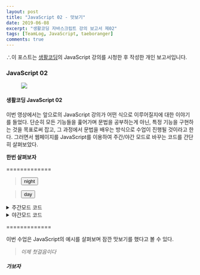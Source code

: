 ```yaml
---
layout: post
title: "JavaScript 02 - 맛보기"
date: 2019-06-08
excerpt: "생활코딩 자바스크립트 강의 보고서 제02"
tags: [TeamLog, JavaScript, taeboranger]
comments: true
---
```


∴이 포스트는 [생활코딩](https://www.youtube.com/playlist?list=PLuHgQVnccGMBB348PWRN0fREzYcYgFybf)의 JavaScript 강의를 시청한 후 작성한 개인 보고서입니다.

### JavaScript 02

<figure class="half">
    <a href="https://www.lform.com/_assets/packages/wp/assets/uploaded/2017/08/lform_javascript_blog_header_image-1600x1080.jpg"><img src="https://www.lform.com/_assets/packages/wp/assets/uploaded/2017/08/lform_javascript_blog_header_image-1600x1080.jpg"></a>
</figure>

#### 생활코딩 JavaScript 02
 이번 영상에서는 앞으로의 JavaScript 강의가 어떤 식으로 이루어질지에 대한 이야기를 들었다. 단순히 모든 기능들을 훑어가며 문법을 공부하는게 아닌, 특정 기능을 구현하는 것을 목표로써 잡고, 그 과정에서 문법을 배우는 방식으로 수업이 진행될 것이라고 한다. 그러면서 웹페이지를 JavaScript를 이용하여 주간/야간 모드로 바꾸는 코드를 간단히 살펴보았다.

 **한번 살펴보자**

=============
 ><input type="button" value="night" onclick="
    document.querySelector('body').style.backgroundColor='black';
    document.querySelector('body').style.color='white';
    ">

>  <input type="button" value="day" onclick="
    document.querySelector('body').style.backgroundColor='white';
    document.querySelector('body').style.color='black';
    ">

<details>
<summary>주간모드 코드</summary>
<div markdown="1">

> **< input type="button" value="night" onclick="**
*//버튼을 생성하고, 내용을 입력하고, 버튼을 눌렀을 때,*
  **document.querySelector('body').style.backgroundColor='black';**
  *//'body'의 배경색을 검은색으로 바꾸고,*
   **document.querySelector('body').style.color='white';**
  *//'body'의 글자색을 하얀색으로 바꾼다.*
   **">**

</div>
</details>

<details>
<summary>야간모드 코드</summary>
<div markdown="1">
> **< input type="button" value="day" onclick="**
 *//버튼을 생성하고, 내용을 입력하고, 버튼을 눌렀을 때,*
   **document.querySelector('body').style.backgroundColor='white';**
     *//'body'의 배경색을 하얀색으로 바꾸고,*
   **document.querySelector('body').style.color='black';**
  *//'body'의 글자색을 검은색으로 바꾼다.*
   **">**
</div>
</details>

=============


이번 수업은 JavaScript의 예시를 살펴보며 잠깐 맛보기를 했다고 볼 수 있다.

   > *이제 첫걸음이다*

##### 가보자
